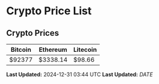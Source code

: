 # Crypto Price List

## Crypto Prices
| Bitcoin | Ethereum | Litecoin |
| ------- | -------- | -------- |
| $92377 | $3338.14 | $98.66 |
**Last Updated:** 2024-12-31 03:44 UTC
**Last Updated:** $DATE$

